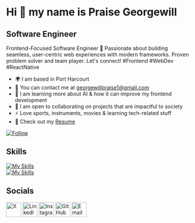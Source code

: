 # Hi 👋 my name is Praise Georgewill

## Software Engineer  

Frontend-Focused Software Engineer 🚀 Passionate about building seamless, user-centric web experiences with modern frameworks. Proven problem solver and team player. Let's connect! #Frontend #WebDev #ReactNative  

* 🌍 I am based in Port Harcourt  
* 📨 You can contact me at georgewillpraise1@gmail.com  
* 🧠 I am learning more about AI & how it can improve my frontend development  
* 🤝 I am open to collaborating on projects that are impactful to society  
* ⚡ Love sports, instruments, movies & learning tech-related stuff  
* 📄 Check out my [Resume](https://github.com/praise-cloud/myResume/main/resume.pdf)
  

[![Follow](https://img.shields.io/github/followers/praise-cloud?style=social)](https://github.com/praise-cloud)  

## Skills  

[![My Skills](https://skillicons.dev/icons?i=html,css,js,react,tailwind,ts,vscode)](https://skillicons.dev)  
[![My Skills](https://skillicons.dev/icons?i=git,github,nextjs)](https://skillicons.dev)  

## Socials  

<a href="https://twitter.com/PraiseGeorgewil" target="_blank"><img src="https://github.com/praise-cloud/praise-cloud/assets/78528599/b51c4ed9-abe4-472f-92b1-55093dbdb4c8" alt="X" width="40"></a> <a href="https://www.linkedin.com/in/praise-georgewill/" target="_blank"><img src="https://github.com/praise-cloud/praise-cloud/assets/78528599/18409a2e-295d-4a6b-9c52-66c1ca01c313" alt="LinkedIn" width="40"></a> <a href="https://www.instagram.com/praisegeorgewil" target="_blank"><img src="https://github.com/praise-cloud/praise-cloud/assets/78528599/bfa49e70-25f1-4afc-bb6f-7c97c2247d71" alt="Instagram" width="40"></a> <a href="https://github.com/praise-cloud" target="_blank"><img src="https://github.com/praise-cloud/praise-cloud/assets/78528599/ca82bbc5-1d64-49a8-9236-39f11538faf0" alt="GitHub" width="40"></a> <a href="mailto:georgewillpraise1@gmail.com" target="_blank"><img src="https://github.com/praise-cloud/praise-cloud/assets/78528599/d380dd7b-d59f-405f-ba3a-6f320c257a44" alt="Email" width="40"></a>  
